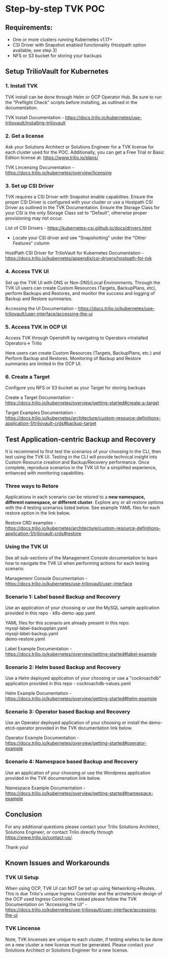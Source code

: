 
# Step-by-step TVK POC

## Requirements:

- One or more clusters running Kubernetes v1.17+
- CSI Driver with Snapshot enabled functionality (Hostpath option available, see step 3) 
- NFS or S3 bucket for storing your backups 

## Setup TrilioVault for Kubernetes

### 1. Install TVK

TVK install can be done through Helm or OCP Operator Hub.  Be sure to run the "Preflight Check" scripts before installing, as outlined in the documentation. 

TVK Install Documentation - https://docs.trilio.io/kubernetes/use-triliovault/installing-triliovault 

### 2. Get a license

Ask your Solutions Architect or Solutions Engineer for a TVK license for each cluster used for the POC. Additionally, you can get a Free Trial or Basic Edition license at: https://www.trilio.io/plans/

TVK Lincensing Documentation - https://docs.trilio.io/kubernetes/overview/licensing

### 3. Set up CSI Driver

TVK requires a CSI Driver with Snapshot enable capabilties. Ensure the proper CSI Driver is configured with your cluster or use a Hostpath CSI Driver as outlined in the TVK Documentation.  Ensure the Storage Class for your CSI is the only Storage Class set to "Default", otherwise proper provisioning may not occur.  

List of CSI Drivers - https://kubernetes-csi.github.io/docs/drivers.html 
- Locate your CSI driver and see "Snapshotting" under the "Other Features" column

HostPath CSI Driver for TrilioVault for Kubernetes Documentation - https://docs.trilio.io/kubernetes/appendix/csi-drivers/hostpath-for-tvk 

### 4. Access TVK UI

Set up the TVK UI with DNS or Non-DNS/Local Environments.  Through the TVK UI users can create Custom Resources (Targets, BackupPlans, etc), perform Backups and Restores, and monitor the success and logging of Backup and Restore summaries.  

Accessing the UI Documentation - https://docs.trilio.io/kubernetes/use-triliovault/user-interface/accessing-the-ui 

### 5. Access TVK in OCP UI

Access TVK through Openshift by navigating to Operators->Installed Operators-> Trilio

Here users can create Custom Resources (Targets, BackupPlans, etc.) and Perform Backup and Restores.  Monitoring of Backup and Restore summaries are limited in the OCP UI. 

### 6. Create a Target

Configure you NFS or S3 bucket as your Target for storing backups

Create a Target Documentation - https://docs.trilio.io/kubernetes/overview/getting-started#create-a-target 

Target Examples Documentation - https://docs.trilio.io/kubernetes/architecture/custom-resource-definitions-application-1/triliovault-crds#backup-target 

## Test Application-centric Backup and Recovery

It is recommend to first test the scenarios of your choosing in the CLI, then test using the TVK UI.  Testing in the CLI will provide technical insight into Custom Resource creation and Backup/Recovery performance.  Once complete, reproduce scenarios in the TVK UI for a simplified experience, enhanced with monitoring capabilties.  

### Three ways to Retore

Applications in each scenario can be retored to a **new namespace, different namespace, or different cluster**. Explore any or all restore options with the 4 testing scenarios listed below.  See example YAML files for each restore option in the link below. 

Restore CRD examples - https://docs.trilio.io/kubernetes/architecture/custom-resource-definitions-application-1/triliovault-crds#restore 

### Using the TVK UI

See all sub-sections of the Management Console documentation to learn how to navigate the TVK UI when performing actions for each testing scenario.

Managemenr Console Documentation - https://docs.trilio.io/kubernetes/use-triliovault/user-interface 

### Scenario 1: Label based Backup and Recovery

Use an application of your choosing or use the MySQL sample application provided in this repo - k8s-demo-app.yaml 

YAML files for this scenario are already present in this repo:  
mysql-label-backupplan.yaml  
mysql-label-backup.yaml  
demo-restore.yaml  

Label Example Documentation - https://docs.trilio.io/kubernetes/overview/getting-started#label-example 

### Scenario 2: Helm based Backup and Recovery 

Use a Helm deployed application of your choosing or use a "cockroachdb" application provided in this repo - cockroachdb-values.yaml

Helm Example Documentation - https://docs.trilio.io/kubernetes/overview/getting-started#helm-example 

### Scenario 3: Operator based Backup and Recovery

Use an Operator deployed application of your choosing or install the demo-etcd-operator provided in the TVK documentation link below. 

Operator Example Documentation - https://docs.trilio.io/kubernetes/overview/getting-started#operator-example 

### Scenario 4: Namespace based Backup and Recovery

Use an application of your choosing or use the Wordpress application provided in the TVK documenation link below. 

Namespace Example Documentation - https://docs.trilio.io/kubernetes/overview/getting-started#namespace-example

## Conclusion

For any additional questions please contact your Trilio Solutions Architect, Solutions Engineer, or contact Trilio directly through https://www.trilio.io/contact-us/. 

Thank you! 

## Known Issues and Workarounds

### TVK UI Setup

When using OCP, TVK UI can NOT be set up using Networking->Routes.  This is due Trilio's unique Ingress Controller and the archetecture design of the OCP used Ingress Controller.  Instead please follow the TVK Documentation on "Accessing the UI" - https://docs.trilio.io/kubernetes/use-triliovault/user-interface/accessing-the-ui 

### TVK Lincense

Note, TVK lincenses are unique to each cluster, if testing wishes to be done on a new cluster a new license must be generated.  Please contact your Solutions Architect or Solutions Engineer for a new license.  

